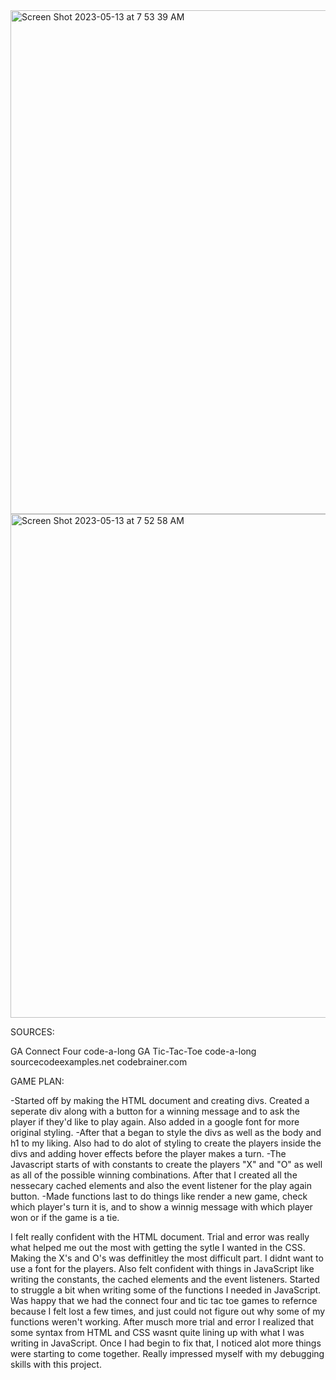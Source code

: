 <img width="806" alt="Screen Shot 2023-05-13 at 7 53 39 AM" src="https://github.com/jcarlson90/unit-1-project/assets/127282869/e461882e-18d2-400e-ab3b-f1a7f699f0e4">

<img width="806" alt="Screen Shot 2023-05-13 at 7 52 58 AM" src="https://github.com/jcarlson90/unit-1-project/assets/127282869/5f496756-09c4-4cbf-9c12-1d3ea055b1ad">

SOURCES:

GA Connect Four code-a-long
GA Tic-Tac-Toe code-a-long
sourcecodeexamples.net
codebrainer.com

GAME PLAN:

-Started off by making the HTML document and creating divs. Created a seperate div along with a button for a winning message and to ask the player if they'd like to play again. Also added in a google font for more original styling.
-After that a began to style the divs as well as the body and h1 to my liking. Also had to do alot of styling to create the players inside the divs and adding hover effects before the player makes a turn.
-The Javascript starts of with constants to create the players "X" and "O" as well as all of the possible winning combinations. After that I created all the nessecary cached elements and also the event listener for the play again button. 
-Made functions last to do things like render a new game, check which player's turn it is, and to show a winnig message with which player won or if the game is a tie.

I felt really confident with the HTML document. Trial and error was really what helped me out the most with getting the sytle I wanted in the CSS. Making the X's and O's was deffinitley the most difficult part. I didnt want to use a font for the players.
Also felt confident with things in JavaScript like writing the constants, the cached elements and the event listeners. Started to struggle a bit when writing some of the functions I needed in JavaScript. Was happy that we had the connect four and tic tac toe games to refernce because I felt lost a few times, and just could not figure out why some of my functions weren't working. 
After musch more trial and error I realized that some syntax from HTML and CSS wasnt quite lining up with what I was writing in JavaScript. Once I had begin to fix that, I noticed alot more things were starting to come together. Really impressed myself with my debugging skills with this project.

